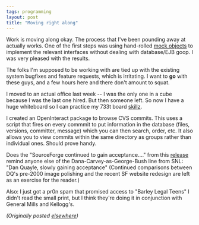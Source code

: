 ```yaml
---
tags: programming
layout: post
title: "Moving right along"
---
```




<p>Work is moving along okay. The process that I've been pounding away at actually works. One of the first steps was using hand-rolled <a href="http://www.mockobjects.com/">mock objects</a> to implement the relevant interfaces without dealing with database/EJB goop. I was very pleased with the results.</p>

<p>The folks I'm supposed to be working with are tied up with the existing system bugfixes and feature requests, which is irritating. I want to <b>go</b> with these guys, and a few hours here and there don't amount to squat.</p>

<p>I moved to an actual office last week -- I was the only one in a cube because I was the last one hired. But then someone left. So now I have a huge whiteboard so I can practice my 733t board <a href="http://www.megatokyo.com/index.php?strip_id=70">skillz</a>.</p>

<p>I created an OpenInteract package to browse CVS commits. This uses a script that fires on every commmit to put information in the database (files, versions, committer, message) which you can then search, order, etc. It also allows you to view commits within the same directory as groups rather than individual ones. Should prove handy.</p>

<p>Does the "SourceForge continued to gain acceptance...." from this <a href="http://www.businesswire.com/cgi-bin/f_headline.cgi?bw.052102/221410424&ticker=LNUX">release</a> 
remind anyone else of the Dana-Carvey-as-George-Bush line from SNL: "Dan Quayle, slowly gaining acceptance" (Continued comparisons between DQ's pre-2000 image polishing and the recent SF website redesign are left as an exercise for the reader.)</p>

<p>Also: I just got a pr0n spam that promised access to "Barley Legal Teens" I didn't read the small print, but I think they're doing it in conjunction with General Mills and Kellogg's.</p>


<p><em>(Originally posted <a href="http://use.perl.org/~lachoy/journal/5150">elsewhere</a>)</em></p>



